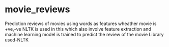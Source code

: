# movie_reviews
Prediction reviews of movies using words as features wheather movie is +ve,-ve
NLTK is used in this which also involve feature extraction and machine learning model is trained to predict the review of the movie
Library used-NLTK
